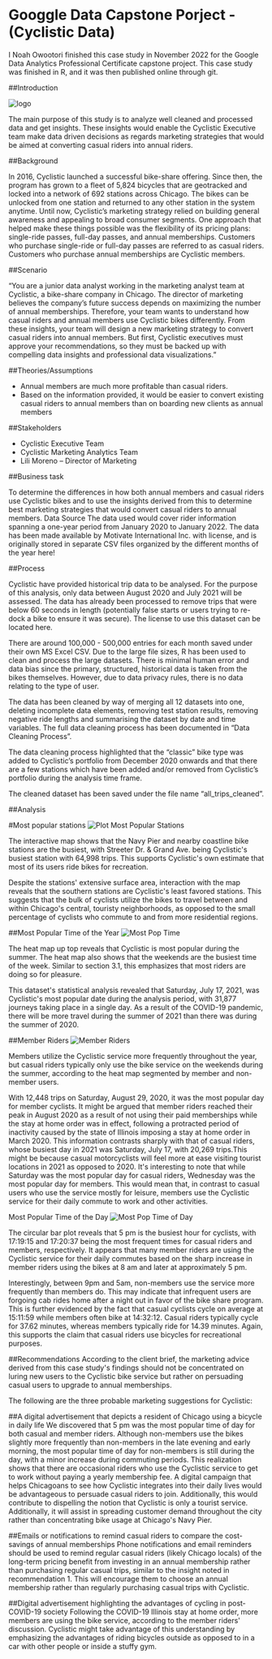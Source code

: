 # Googgle Data Capstone Porject - (Cyclistic Data)
I Noah Owootori finished this case study in November 2022 for the Google Data Analytics Professional Certificate capstone project. This case study was finished in R, and it was then published online through git.


##Introduction
 
 ![logo](data_viz/logo.jpeg)
 
The main purpose of this study is to analyze well cleaned and processed data and get insights. These insights would enable the Cyclistic Executive team make data driven decisions as regards marketing strategies that would be aimed at converting casual riders into annual riders.

##Background

In 2016, Cyclistic launched a successful bike-share offering. Since then, the program has grown to a fleet of 5,824 bicycles that are geotracked and locked into a network of 692 stations across Chicago. The bikes can be unlocked from one station and returned to any other station in the system anytime. Until now, Cyclistic’s marketing strategy relied on building general awareness and appealing to broad consumer segments. One approach that helped make these things possible was the flexibility of its pricing plans: single-ride passes, full-day passes, and annual memberships. Customers who purchase single-ride or full-day passes are referred to as casual riders. Customers who purchase annual memberships are Cyclistic members.

##Scenario

“You are a junior data analyst working in the marketing analyst team at Cyclistic, a bike-share company in Chicago. The director of marketing believes the company’s future success depends on maximizing the number of annual memberships. Therefore, your team wants to understand how casual riders and annual members use Cyclistic bikes differently. From these insights, your team will design a new marketing strategy to convert casual riders into annual members. But first, Cyclistic executives must approve your recommendations, so they must be backed up with compelling data insights and professional data visualizations.”

##Theories/Assumptions

*	Annual members are much more profitable than casual riders.
*	Based on the information provided, it would be easier to convert existing casual riders to annual members than on boarding new clients as annual members

##Stakeholders

*	Cyclistic Executive Team
*	Cyclistic Marketing Analytics Team
*	Lili Moreno – Director of Marketing

##Business task

To determine the differences in how both annual members and casual riders use Cyclistic bikes and to use the insights derived from this to determine best marketing strategies that would convert casual riders to annual members.
Data Source
The data used would cover rider information spanning a one-year period from January 2020 to January 2022.
The data has been made available by Motivate International Inc. with license, and is originally stored in separate CSV files organized by the different months of the year here!

##Process

Cyclistic have provided historical trip data to be analysed. For the purpose of this analysis, only data between August 2020 and July 2021 will be assessed. The data has already been processed to remove trips that were below 60 seconds in length (potentially false starts or users trying to re-dock a bike to ensure it was secure). The license to use this dataset can be located here.

There are around 100,000 - 500,000 entries for each month saved under their own MS Excel CSV. Due to the large file sizes, R has been used to clean and process the large datasets. There is minimal human error and data bias since the primary, structured, historical data is taken from the bikes themselves. However, due to data privacy rules, there is no data relating to the type of user.

The data has been cleaned by way of merging all 12 datasets into one, deleting incomplete data elements, removing test station results, removing negative ride lengths and summarising the dataset by date and time variables. The full data cleaning process has been documented in “Data Cleaning Process”.

The data cleaning process highlighted that the “classic” bike type was added to Cyclistic’s portfolio from December 2020 onwards and that there are a few stations which have been added and/or removed from Cyclistic’s portfolio during the analysis time frame.

The cleaned dataset has been saved under the file name “all_trips_cleaned”.

##Analysis

#Most popular stations
![Plot Most Popular Stations](https://github.com/xerowphyte/github.io/blob/main/Data%20Viz/Rplot.png)

The interactive map shows that the Navy Pier and nearby coastline bike stations are the busiest, with Streeter Dr. & Grand Ave. being Cyclistic's busiest station with 64,998 trips. This supports Cyclistic's own estimate that most of its users ride bikes for recreation.

Despite the stations' extensive surface area, interaction with the map reveals that the southern stations are Cyclistic's least favored stations. This suggests that the bulk of cyclists utilize the bikes to travel between and within Chicago's central, touristy neighborhoods, as opposed to the small percentage of cyclists who commute to and from more residential regions.

##Most Popular Time of the Year
![Most Pop Time](https://github.com/xerowphyte/github.io/blob/main/Data%20Viz/Rplot01.png)

The heat map up top reveals that Cyclistic is most popular during the summer. The heat map also shows that the weekends are the busiest time of the week. Similar to section 3.1, this emphasizes that most riders are doing so for pleasure.

This dataset's statistical analysis revealed that Saturday, July 17, 2021, was Cyclistic's most popular date during the analysis period, with 31,877 journeys taking place in a single day. As a result of the COVID-19 pandemic, there will be more travel during the summer of 2021 than there was during the summer of 2020.

##Member Riders
![Member Riders](https://github.com/xerowphyte/github.io/blob/main/Data%20Viz/Rplot03.png)

Members utilize the Cyclistic service more frequently throughout the year, but casual riders typically only use the bike service on the weekends during the summer, according to the heat map segmented by member and non-member users.

With 12,448 trips on Saturday, August 29, 2020, it was the most popular day for member cyclists. It might be argued that member riders reached their peak in August 2020 as a result of not using their paid memberships while the stay at home order was in effect, following a protracted period of inactivity caused by the state of Illinois imposing a stay at home order in March 2020. This information contrasts sharply with that of casual riders, whose busiest day in 2021 was Saturday, July 17, with 20,269 trips.This might be because casual motorcyclists will feel more at ease visiting tourist locations in 2021 as opposed to 2020. It's interesting to note that while Saturday was the most popular day for casual riders, Wednesday was the most popular day for members. This would mean that, in contrast to casual users who use the service mostly for leisure, members use the Cyclistic service for their daily commute to work and other activities.

Most Popular Time of the Day
![Most Pop Time of Day](https://github.com/xerowphyte/github.io/blob/main/Data%20Viz/Rplot04.png)

The circular bar plot reveals that 5 pm is the busiest hour for cyclists, with 17:19:15 and 17:20:37 being the most frequent times for casual riders and members, respectively. It appears that many member riders are using the Cyclistic service for their daily commutes based on the sharp increase in member riders using the bikes at 8 am and later at approximately 5 pm.

Interestingly, between 9pm and 5am, non-members use the service more frequently than members do. This may indicate that infrequent users are forgoing cab rides home after a night out in favor of the bike share program. This is further evidenced by the fact that casual cyclists cycle on average at 15:11:59 while members often bike at 14:32:12. Casual riders typically cycle for 37.62 minutes, whereas members typically ride for 14.39 minutes. Again, this supports the claim that casual riders use bicycles for recreational purposes.

##Recommendations
According to the client brief, the marketing advice derived from this case study's findings should not be concentrated on luring new users to the Cyclistic bike service but rather on persuading casual users to upgrade to annual memberships.

The following are the three probable marketing suggestions for Cyclistic:

##A digital advertisement that depicts a resident of Chicago using a bicycle in daily life
We discovered that 5 pm was the most popular time of day for both casual and member riders. Although non-members use the bikes slightly more frequently than non-members in the late evening and early morning, the most popular time of day for non-members is still during the day, with a minor increase during commuting periods. This realization shows that there are occasional riders who use the Cyclistic service to get to work without paying a yearly membership fee. A digital campaign that helps Chicagoans to see how Cyclistic integrates into their daily lives would be advantageous to persuade casual riders to join. Additionally, this would contribute to dispelling the notion that Cyclistic is only a tourist service. Additionally, it will assist in spreading customer demand throughout the city rather than concentrating bike usage at Chicago's Navy Pier.

##Emails or notifications to remind casual riders to compare the cost-savings of annual memberships
Phone notifications and email reminders should be used to remind regular casual riders (likely Chicago locals) of the long-term pricing benefit from investing in an annual membership rather than purchasing regular casual trips, similar to the insight noted in recommendation 1. This will encourage them to choose an annual membership rather than regularly purchasing casual trips with Cyclistic.

##Digital advertisement highlighting the advantages of cycling in post-COVID-19 society
Following the COVID-19 Illinois stay at home order, more members are using the bike service, according to the member riders' discussion. Cyclistic might take advantage of this understanding by emphasizing the advantages of riding bicycles outside as opposed to in a car with other people or inside a stuffy gym.
